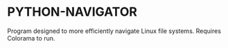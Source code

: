 # PYTHON-NAVIGATOR
Program designed to more efficiently navigate Linux file systems. 
Requires Colorama to run. 

